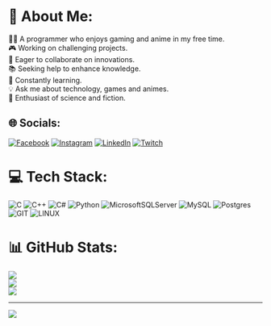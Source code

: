 # 💫 About Me:
👩‍💻 A programmer who enjoys gaming and anime in my free time.<br>🎮 Working on challenging projects.<br>🤝 Eager to collaborate on innovations.<br>📚 Seeking help to enhance knowledge.<br>🧠 Constantly learning.<br>💡 Ask me about technology, games and animes.<br>🔬 Enthusiast of science and fiction.


## 🌐 Socials:
[![Facebook](https://img.shields.io/badge/Facebook-%231877F2.svg?logo=Facebook&logoColor=white)](https://facebook.com/roger.ferreiradesouza) [![Instagram](https://img.shields.io/badge/Instagram-%23E4405F.svg?logo=Instagram&logoColor=white)](https://instagram.com/roger_fsouza) [![LinkedIn](https://img.shields.io/badge/LinkedIn-%230077B5.svg?logo=linkedin&logoColor=white)](https://linkedin.com/in/roger-ferreira-de-souza) [![Twitch](https://img.shields.io/badge/Twitch-%239146FF.svg?logo=Twitch&logoColor=white)](https://twitch.tv/roginfs) 

# 💻 Tech Stack:
![C](https://img.shields.io/badge/c-%2300599C.svg?style=flat&logo=c&logoColor=white) ![C++](https://img.shields.io/badge/c++-%2300599C.svg?style=flat&logo=c%2B%2B&logoColor=white) ![C#](https://img.shields.io/badge/c%23-%23239120.svg?style=flat&logo=c-sharp&logoColor=white) ![Python](https://img.shields.io/badge/python-3670A0?style=flat&logo=python&logoColor=ffdd54) ![MicrosoftSQLServer](https://img.shields.io/badge/Microsoft%20SQL%20Server-CC2927?style=flat&logo=microsoft%20sql%20server&logoColor=white) ![MySQL](https://img.shields.io/badge/mysql-%2300000f.svg?style=flat&logo=mysql&logoColor=white) ![Postgres](https://img.shields.io/badge/postgres-%23316192.svg?style=flat&logo=postgresql&logoColor=white) ![GIT](https://img.shields.io/badge/Git-fc6d26?style=flat&logo=git&logoColor=white) ![LINUX](https://img.shields.io/badge/Linux-FCC624?style=flat&logo=linux&logoColor=black)
# 📊 GitHub Stats:

  ![](https://github-readme-stats.vercel.app/api?username=rogerferre1&theme=midnight-purple&hide_border=true&include_all_commits=true&count_private=true)<br/>
  ![](https://github-readme-streak-stats.herokuapp.com/?user=rogerferre1&theme=midnight-purple&hide_border=true)<br/>
  ![](https://github-readme-stats.vercel.app/api/top-langs/?username=rogerferre1&theme=midnight-purple&hide_border=true&include_all_commits=true&count_private=true&layout=compact)


---
[![](https://visitcount.itsvg.in/api?id=rogerferre1&icon=0&color=4)](https://visitcount.itsvg.in)
